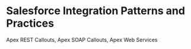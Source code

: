 # Salesforce Integration Patterns and Practices

Apex REST Callouts, Apex SOAP Callouts, Apex Web Services


